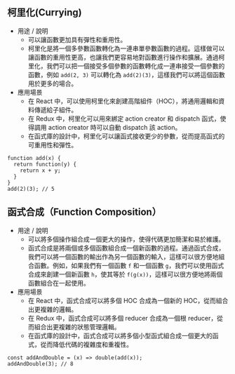 ## 柯里化(Currying)
- 用途 / 說明
	- 可以讓函數更加具有彈性和重用性。
	- 柯里化是將一個多參數函數轉化為一連串單參數函數的過程。這樣做可以讓函數的重用性更高，也讓我們更容易地對函數進行操作和擴展。通過柯里化，我們可以把一個接受多個參數的函數轉化成一連串接受一個參數的函數，例如 ```add(2, 3)``` 可以轉化為 ```add(2)(3)```，這樣我們可以將這個函數用於更多的場合。
- 應用場景
	- 在 React 中，可以使用柯里化來創建高階組件（HOC），將通用邏輯和資料傳遞給子組件。
	- 在 Redux 中，柯里化可以用來綁定 action creator 和 dispatch 函式，使得調用 action creator 時可以自動 dispatch 該 action。
    - 在函式庫的設計中，柯里化可以讓函式接收更少的參數，從而提高函式的可重用性和彈性。
```
function add(x) {
  return function(y) {
    return x + y;
  }
}
add(2)(3); // 5

```


## 函式合成（Function Composition）
- 用途 / 說明
    - 可以將多個操作組合成一個更大的操作，使得代碼更加簡潔和易於維護。
    - 函式合成是將兩個或多個函數組合成一個新函數的過程。通過函式合成，我們可以將一個函數的輸出作為另一個函數的輸入，這樣可以很方便地組合函數。例如，如果我們有一個函數 ```f``` 和一個函數 ```g```，我們可以使用函式合成來創建一個新函數 ```h```，使其等於 ```f(g(x))```，這樣可以很方便地將兩個函數組合在一起使用。
- 應用場景
	- 在 React 中，函式合成可以將多個 HOC 合成為一個新的 HOC，從而組合出更複雜的邏輯。
	- 在 Redux 中，函式合成可以將多個 reducer 合成為一個根 reducer，從而組合出更複雜的狀態管理邏輯。
    - 在函式庫的設計中，函式合成可以將多個小型函式組合成一個更大的函式，從而降低代碼的複雜度和重複性。
```
const addAndDouble = (x) => double(add(x));
addAndDouble(3); // 8
```
